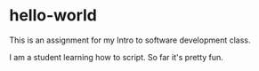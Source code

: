 # hello-world
This is an assignment for my Intro to software development class.

I am a student learning how to script. 
So far it's pretty fun.
